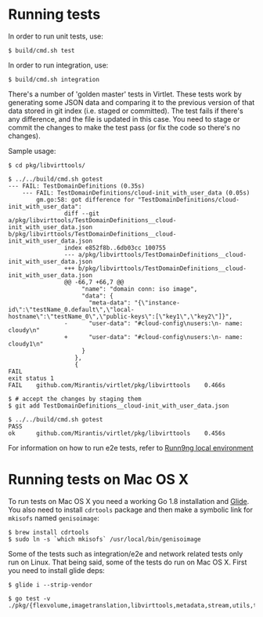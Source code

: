# Running tests

In order to run unit tests, use:

```
$ build/cmd.sh test
```

In order to run integration, use:

```
$ build/cmd.sh integration
```

There's a number of 'golden master' tests in Virtlet. These tests work
by generating some JSON data and comparing it to the previous version
of that data stored in git index (i.e. staged or committed). The test
fails if there's any difference, and the file is updated in this case.
You need to stage or commit the changes to make the test pass (or fix
the code so there's no changes).

Sample usage:

```
$ cd pkg/libvirttools/

$ ../../build/cmd.sh gotest
--- FAIL: TestDomainDefinitions (0.35s)
    --- FAIL: TestDomainDefinitions/cloud-init_with_user_data (0.05s)
        gm.go:58: got difference for "TestDomainDefinitions/cloud-init_with_user_data":
                diff --git a/pkg/libvirttools/TestDomainDefinitions__cloud-init_with_user_data.json b/pkg/libvirttools/TestDomainDefinitions__cloud-init_with_user_data.json
                index e852f8b..6db03cc 100755
                --- a/pkg/libvirttools/TestDomainDefinitions__cloud-init_with_user_data.json
                +++ b/pkg/libvirttools/TestDomainDefinitions__cloud-init_with_user_data.json
                @@ -66,7 +66,7 @@
                     "name": "domain conn: iso image",
                     "data": {
                       "meta-data": "{\"instance-id\":\"testName_0.default\",\"local-hostname\":\"testName_0\",\"public-keys\":[\"key1\",\"key2\"]}",
                -      "user-data": "#cloud-config\nusers:\n- name: cloudy\n"
                +      "user-data": "#cloud-config\nusers:\n- name: cloudy1\n"
                     }
                   },
                   {
FAIL
exit status 1
FAIL    github.com/Mirantis/virtlet/pkg/libvirttools    0.466s

$ # accept the changes by staging them
$ git add TestDomainDefinitions__cloud-init_with_user_data.json

$ ../../build/cmd.sh gotest
PASS
ok      github.com/Mirantis/virtlet/pkg/libvirttools    0.456s
```

For information on how to run e2e tests, refer to [Runn9ng local environment](running-local-environment.md)

# Running tests on Mac OS X

To run tests on Mac OS X you need a working Go 1.8 installation and
[Glide](https://glide.sh/). You also need to install `cdrtools`
package and then make a symbolic link for `mkisofs` named
`genisoimage`:

```
$ brew install cdrtools
$ sudo ln -s `which mkisofs` /usr/local/bin/genisoimage
```

Some of the tests such as integration/e2e and network related tests
only run on Linux. That being said, some of the tests do run on
Mac OS X. First you need to install glide deps:

```
$ glide i --strip-vendor
```

```
$ go test -v ./pkg/{flexvolume,imagetranslation,libvirttools,metadata,stream,utils,tapmanager}
```

